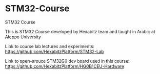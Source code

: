 # STM32-Course
STM32 Course

This is STM32 Course developed by Hexabitz team and taught in Arabic at Aleppo University

Link to course lab lectures and experiments: https://github.com/HexabitzPlatform/STM32-Lab

Link to open-srouce STM32G0 dev board used in this course: https://github.com/HexabitzPlatform/HG0B1CEU-Hardware
